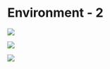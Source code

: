 # Environment - 2

![](../../.gitbook/assets/highresscreenshot00036.png)

![](../../.gitbook/assets/highresscreenshot00035.png)

![](../../.gitbook/assets/highresscreenshot00034.png)

